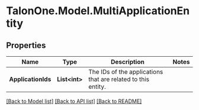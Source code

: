 # TalonOne.Model.MultiApplicationEntity
## Properties

Name | Type | Description | Notes
------------ | ------------- | ------------- | -------------
**ApplicationIds** | **List&lt;int&gt;** | The IDs of the applications that are related to this entity. | 

[[Back to Model list]](../README.md#documentation-for-models) [[Back to API list]](../README.md#documentation-for-api-endpoints) [[Back to README]](../README.md)


